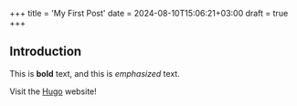 +++
title = 'My First Post'
date = 2024-08-10T15:06:21+03:00
draft = true
+++
## Introduction

This is **bold** text, and this is *emphasized* text.

Visit the [Hugo](https://gohugo.io) website!